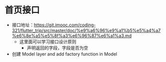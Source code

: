 # 首页接口

- 接口地址：https://git.imooc.com/coding-321/flutter_trip/src/master/doc/%e9%a6%96%e9%a1%b5%e5%a4%a7%e6%8e%a5%e5%8f%a3%e6%96%87%e6%a1%a3.md
  - 这里面可以学习接口设计原则
    - 声明返回的字段，字段是否为空
- 创建 Model layer and add factory function in Model

